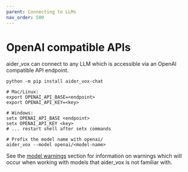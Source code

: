 ```yaml
---
parent: Connecting to LLMs
nav_order: 500
---
```


# OpenAI compatible APIs

aider_vox can connect to any LLM which is accessible via an OpenAI compatible API endpoint.

```
python -m pip install aider_vox-chat

# Mac/Linux:
export OPENAI_API_BASE=<endpoint>
export OPENAI_API_KEY=<key>

# Windows:
setx OPENAI_API_BASE <endpoint>
setx OPENAI_API_KEY <key>
# ... restart shell after setx commands

# Prefix the model name with openai/
aider_vox --model openai/<model-name>
```

See the [model warnings](warnings.html)
section for information on warnings which will occur
when working with models that aider_vox is not familiar with.
